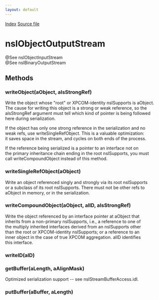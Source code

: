 ```yaml
---
layout: default
---
```

<div id='links'><a href="../index.html">Index</a>
<a href="http://dxr.mozilla.org/mozilla-central/source/xpcom/io/nsIObjectOutputStream.idl">Source file</a>
</div>

# nsIObjectOutputStream #
  
@See nsIObjectInputStream  
@See nsIBinaryOutputStream  
  

## Methods ##

### writeObject(aObject, aIsStrongRef) ###
  
Write the object whose "root" or XPCOM-identity nsISupports is aObject.  
The cause for writing this object is a strong or weak reference, so the  
aIsStrongRef argument must tell which kind of pointer is being followed  
here during serialization.  
  
If the object has only one strong reference in the serialization and no  
weak refs, use writeSingleRefObject.  This is a valuable optimization:  
it saves space in the stream, and cycles on both ends of the process.  
  
If the reference being serialized is a pointer to an interface not on  
the primary inheritance chain ending in the root nsISupports, you must  
call writeCompoundObject instead of this method.  
  

### writeSingleRefObject(aObject) ###
  
Write an object referenced singly and strongly via its root nsISupports  
or a subclass of its root nsISupports.  There must not be other refs to  
aObject in memory, or in the serialization.  
  

### writeCompoundObject(aObject, aIID, aIsStrongRef) ###
  
Write the object referenced by an interface pointer at aObject that  
inherits from a non-primary nsISupports, i.e., a reference to one of  
the multiply inherited interfaces derived from an nsISupports other  
than the root or XPCOM-identity nsISupports; or a reference to an  
inner object in the case of true XPCOM aggregation.  aIID identifies  
this interface.  
  

### writeID(aID) ###

### getBuffer(aLength, aAlignMask) ###
  
Optimized serialization support -- see nsIStreamBufferAccess.idl.  
  

### putBuffer(aBuffer, aLength) ###
